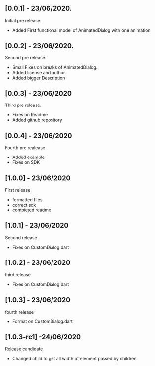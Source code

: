## [0.0.1] - 23/06/2020.

Initial pre release.
- Added First functional model of AnimatedDialog with one animation

## [0.0.2] - 23/06/2020.

Second pre release.
- Small Fixes on breaks of AnimatedDialog.
- Added license and author
- Added bigger Description

## [0.0.3] - 23/06/2020

Third  pre release.
- Fixes on Readme
- Added github repository

## [0.0.4] - 23/06/2020

Fourth pre realease
- Added example
- Fixes on SDK 

## [1.0.0] - 23/06/2020

First release

- formatted files
- correct sdk 
- completed readme

## [1.0.1] - 23/06/2020

Second release

- Fixes on CustomDialog.dart

## [1.0.2] - 23/06/2020

third release

- Fixes on CustomDialog.dart

## [1.0.3] - 23/06/2020

fourth release

- Format on CustomDialog.dart

## [1.0.3-rc1] -24/06/2020

Release candidate

- Changed child to get all width of element passed by children
